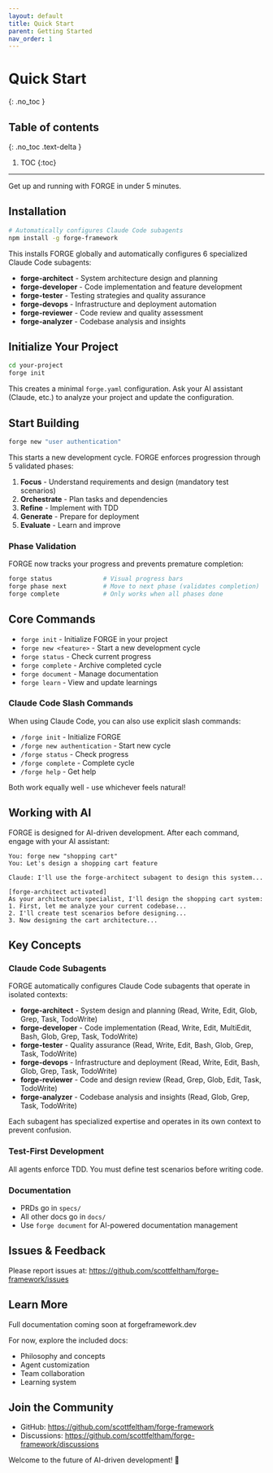 ```yaml
---
layout: default
title: Quick Start
parent: Getting Started
nav_order: 1
---
```


# Quick Start
{: .no_toc }

## Table of contents
{: .no_toc .text-delta }

1. TOC
{:toc}

---

Get up and running with FORGE in under 5 minutes.

## Installation

```bash
# Automatically configures Claude Code subagents
npm install -g forge-framework
```

This installs FORGE globally and automatically configures 6 specialized Claude Code subagents:
- **forge-architect** - System architecture design and planning
- **forge-developer** - Code implementation and feature development  
- **forge-tester** - Testing strategies and quality assurance
- **forge-devops** - Infrastructure and deployment automation
- **forge-reviewer** - Code review and quality assessment
- **forge-analyzer** - Codebase analysis and insights

## Initialize Your Project

```bash
cd your-project
forge init
```

This creates a minimal `forge.yaml` configuration. Ask your AI assistant (Claude, etc.) to analyze your project and update the configuration.

## Start Building

```bash
forge new "user authentication"
```

This starts a new development cycle. FORGE enforces progression through 5 validated phases:
1. **Focus** - Understand requirements and design (mandatory test scenarios)
2. **Orchestrate** - Plan tasks and dependencies
3. **Refine** - Implement with TDD
4. **Generate** - Prepare for deployment
5. **Evaluate** - Learn and improve

### Phase Validation
FORGE now tracks your progress and prevents premature completion:

```bash
forge status              # Visual progress bars
forge phase next          # Move to next phase (validates completion)
forge complete            # Only works when all phases done
```

## Core Commands

- `forge init` - Initialize FORGE in your project
- `forge new <feature>` - Start a new development cycle
- `forge status` - Check current progress
- `forge complete` - Archive completed cycle
- `forge document` - Manage documentation
- `forge learn` - View and update learnings

### Claude Code Slash Commands

When using Claude Code, you can also use explicit slash commands:
- `/forge init` - Initialize FORGE
- `/forge new authentication` - Start new cycle
- `/forge status` - Check progress
- `/forge complete` - Complete cycle
- `/forge help` - Get help

Both work equally well - use whichever feels natural!

## Working with AI

FORGE is designed for AI-driven development. After each command, engage with your AI assistant:

```
You: forge new "shopping cart"
You: Let's design a shopping cart feature

Claude: I'll use the forge-architect subagent to design this system...

[forge-architect activated]
As your architecture specialist, I'll design the shopping cart system:
1. First, let me analyze your current codebase...
2. I'll create test scenarios before designing...
3. Now designing the cart architecture...
```

## Key Concepts

### Claude Code Subagents
FORGE automatically configures Claude Code subagents that operate in isolated contexts:
- **forge-architect** - System design and planning (Read, Write, Edit, Glob, Grep, Task, TodoWrite)
- **forge-developer** - Code implementation (Read, Write, Edit, MultiEdit, Bash, Glob, Grep, Task, TodoWrite)
- **forge-tester** - Quality assurance (Read, Write, Edit, Bash, Glob, Grep, Task, TodoWrite)
- **forge-devops** - Infrastructure and deployment (Read, Write, Edit, Bash, Glob, Grep, Task, TodoWrite)
- **forge-reviewer** - Code and design review (Read, Grep, Glob, Edit, Task, TodoWrite)
- **forge-analyzer** - Codebase analysis and insights (Read, Glob, Grep, Task, TodoWrite)

Each subagent has specialized expertise and operates in its own context to prevent confusion.

### Test-First Development
All agents enforce TDD. You must define test scenarios before writing code.

### Documentation
- PRDs go in `specs/`
- All other docs go in `docs/`
- Use `forge document` for AI-powered documentation management

## Issues & Feedback

Please report issues at:
https://github.com/scottfeltham/forge-framework/issues

## Learn More

Full documentation coming soon at forgeframework.dev

For now, explore the included docs:
- Philosophy and concepts
- Agent customization
- Team collaboration
- Learning system

## Join the Community

- GitHub: https://github.com/scottfeltham/forge-framework
- Discussions: https://github.com/scottfeltham/forge-framework/discussions

Welcome to the future of AI-driven development! 🚀